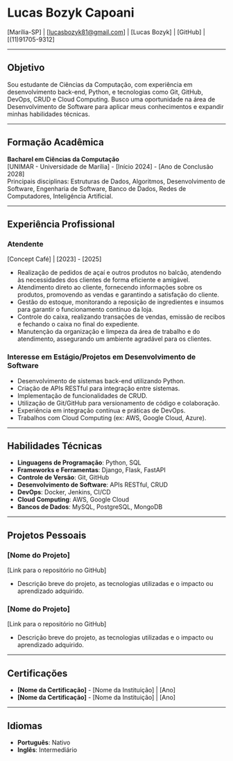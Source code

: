 # **Lucas Bozyk Capoani**

[Marília-SP] | [lucasbozyk81@gmail.com] | [Lucas Bozyk] | [GitHub] | [(11)91705-9312]

---

## **Objetivo**
Sou estudante de Ciências da Computação, com experiência em desenvolvimento back-end, Python, e tecnologias como Git, GitHub, DevOps, CRUD e Cloud Computing. Busco uma oportunidade na área de Desenvolvimento de Software para aplicar meus conhecimentos e expandir minhas habilidades técnicas.

---

## **Formação Acadêmica**

**Bacharel em Ciências da Computação**  
[UNIMAR - Universidade de Marília] - [Início 2024] - [Ano de Conclusão 2028]  
Principais disciplinas: Estruturas de Dados, Algoritmos, Desenvolvimento de Software, Engenharia de Software, Banco de Dados, Redes de Computadores, Inteligência Artificial.

---

## **Experiência Profissional**

### **Atendente**
[Concept Café] | [2023] - [2025]  
- Realização de pedidos de açaí e outros produtos no balcão, atendendo às necessidades dos clientes de forma eficiente e amigável.
- Atendimento direto ao cliente, fornecendo informações sobre os produtos, promovendo as vendas e garantindo a satisfação do cliente.
- Gestão do estoque, monitorando a reposição de ingredientes e insumos para garantir o funcionamento contínuo da loja.
- Controle do caixa, realizando transações de vendas, emissão de recibos e fechando o caixa no final do expediente.
- Manutenção da organização e limpeza da área de trabalho e do atendimento, assegurando um ambiente agradável para os clientes.

### **Interesse em Estágio/Projetos em Desenvolvimento de Software**
  
- Desenvolvimento de sistemas back-end utilizando Python.
- Criação de APIs RESTful para integração entre sistemas.
- Implementação de funcionalidades de CRUD.
- Utilização de Git/GitHub para versionamento de código e colaboração.
- Experiência em integração contínua e práticas de DevOps.
- Trabalhos com Cloud Computing (ex: AWS, Google Cloud, Azure).

---

## **Habilidades Técnicas**

- **Linguagens de Programação**: Python, SQL
- **Frameworks e Ferramentas**: Django, Flask, FastAPI
- **Controle de Versão**: Git, GitHub
- **Desenvolvimento de Software**: APIs RESTful, CRUD
- **DevOps**: Docker, Jenkins, CI/CD
- **Cloud Computing**: AWS, Google Cloud
- **Bancos de Dados**: MySQL, PostgreSQL, MongoDB

---

## **Projetos Pessoais**

### **[Nome do Projeto]**  
[Link para o repositório no GitHub]  
- Descrição breve do projeto, as tecnologias utilizadas e o impacto ou aprendizado adquirido.

### **[Nome do Projeto]**  
[Link para o repositório no GitHub]  
- Descrição breve do projeto, as tecnologias utilizadas e o impacto ou aprendizado adquirido.

---

## **Certificações**

- **[Nome da Certificação]** - [Nome da Instituição] | [Ano]
- **[Nome da Certificação]** - [Nome da Instituição] | [Ano]

---

## **Idiomas**

- **Português**: Nativo
- **Inglês**: Intermediário 